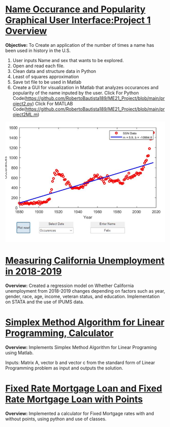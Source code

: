 
# [Name Occurance and Popularity Graphical User Interface:Project 1 Overview](https://github.com/RobertoBautista189/ME21_Project)
**Objective:** To Create an application of the number of times a name has been used in history in the U.S. 
1. User inputs Name and sex that wants to be explored.
2. Open and read each file.
3. Clean data and structure data in Python
4. Least of squares approximation
5. Save txt file to be used in Matlab
6. Create a GUI for visualization in Matlab that analyzes occurances and popularity of the name inputed by the user.
Click For Python Code(https://github.com/RobertoBautista189/ME21_Project/blob/main/project2.py)
Click For MATLAB Code(https://github.com/RobertoBautista189/ME21_Project/blob/main/project2ML.m)

![](/images/ME_21_project_occurences.jpg)

# [Measuring California Unemployment in 2018-2019](https://github.com/RobertoBautista189/MeasuringUnemployment/blob/main/Measuring%20Unemployent.pdf)
**Overview:** Created a regression model on Whether California unemployment from 2018-2019 changes depending on factors such as year, gender, race, age, income, veteran status, and education. Implementation on STATA and the use of IPUMS data.

# [Simplex Method Algorithm for Linear Programming, Calculator](https://github.com/RobertoBautista189/Simplex_Method)
**Overview:** Implements Simplex Method Algorithm for Linear Programing using Matlab.

Inputs: Matrix A, vector b and vector c from the standard form of Linear Programming problem as input and outputs the solution.

# [Fixed Rate Mortgage Loan and Fixed Rate Mortgage Loan with Points](https://github.com/RobertoBautista189/MortgageProject)

**Overview:** Implemented a calculator for Fixed Mortgage rates with and without points, using python and use of classes.



